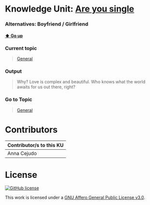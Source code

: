 # Knowledge Unit: [Are you single](../../knowledge_units/general/are-you-single.md)
### Alternatives:   Boyfriend   /  Girlfriend 
#### [:arrow_up: Go up](../../topics/general.md)
### Current topic
> [General](../../topics/general.md)
### Output
> Why? Love is complex and beautiful. Who knows what the world awaits for us out there, right?
### Go to Topic
> [General](../../topics/general.md)


# Contributors

| Contributor/s to this KU |
| - | 
| Anna Cejudo |

# License
[![GitHub license](https://img.shields.io/github/license/inbrainz/cerebro)](https://github.com/inbrainz/cerebro/blob/master/LICENSE)

This work is licensed under a [GNU Affero General Public License v3.0](https://www.gnu.org/licenses/agpl-3.0.txt).